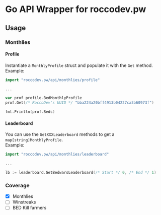 # Go API Wrapper for roccodev.pw

## Usage
### Monthlies
#### Profile
Instantiate a `MonthlyProfile` struct and populate it with the `Get` method.  
Example:
```go
import "roccodev.pw/api/monthlies/profile"

...

var prof profile.BedMonthlyProfile
prof.Get(/* RoccoDev's UUID */ "bba224a20bff4913b04227ca3b60973f")

fmt.Println(prof.Beds)
```

#### Leaderboard
You can use the `GetXXXLeaderboard` methods to get a `map[string]MonthlyProfile`.  
Example:
```go
import "roccodev.pw/api/monthlies/leaderboard"

...

lb := leaderboard.GetBedwarsLeaderboard(/* Start */ 0, /* End */ 1)
```

### Coverage  
- [x] Monthlies
- [ ] Winstreaks
- [ ] BED Kill farmers